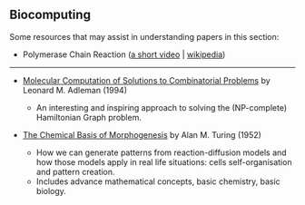 ## Biocomputing

Some resources that may assist in understanding papers in this section:

* Polymerase Chain Reaction ([a short video] | [wikipedia])

[a short video]: http://www.youtube.com/watch?v=2KoLnIwoZKU
[wikipedia]:     http://en.wikipedia.org/wiki/Pcr

---------

* [Molecular Computation of Solutions to Combinatorial Problems]
  by Leonard M. Adleman (1994)
    - An interesting and inspiring approach to solving the (NP-complete)
      Hamiltonian Graph problem.

* [The Chemical Basis of Morphogenesis]
  by Alan M. Turing (1952)
    - How we can generate patterns from reaction-diffusion models and how those
      models apply in real life situations: cells self-organisation and pattern
      creation.
    - Includes advance mathematical concepts, basic chemistry, basic biology.


[Molecular Computation of Solutions to Combinatorial Problems]:
    http://www.cs.duke.edu/courses/cps296.4/spring04/papers/Adleman94.pdf
[The Chemical Basis of Morphogenesis]:
    http://www.dna.caltech.edu/courses/cs191/paperscs191/turing.pdf

